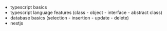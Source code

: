 - typescript basics
- typescript language features (class - object - interface - abstract class)
- database basics (selection - insertion - update - delete)
- nestjs